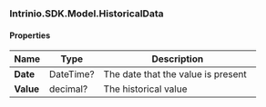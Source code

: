 [//]: # (CLASS:Intrinio.SDK.Model.HistoricalData)

[//]: # (KIND:object)

### Intrinio.SDK.Model.HistoricalData
#### Properties

[//]: # (START_DEFINITION)

Name | Type | Description
------------ | ------------- | -------------
**Date** | DateTime? | The date that the value is present &nbsp;
**Value** | decimal? | The historical value &nbsp;

[//]: # (END_DEFINITION)


